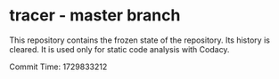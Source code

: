 # tracer - master branch

This repository contains the frozen state of the repository.
Its history is cleared. It is used only for static code
analysis with Codacy.

Commit Time: 1729833212
